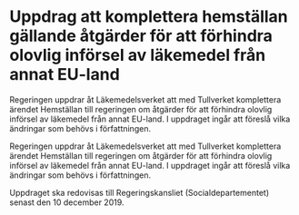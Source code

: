 # Uppdrag att komplettera hemställan gällande åtgärder för att förhindra olovlig införsel av läkemedel från annat EU-land

Regeringen uppdrar åt Läkemedelsverket att med Tullverket komplettera ärendet Hemställan till regeringen om åtgärder för att förhindra olovlig införsel av läkemedel från annat EU-land. I uppdraget ingår att föreslå vilka ändringar som behövs i författningen.

Regeringen uppdrar åt Läkemedelsverket att med Tullverket komplettera ärendet Hemställan till regeringen om åtgärder för att förhindra olovlig införsel av läkemedel från annat EU-land. I uppdraget ingår att föreslå vilka ändringar som behövs i författningen.

Uppdraget ska redovisas till Regeringskansliet (Socialdepartementet) senast den 10 december 2019.

